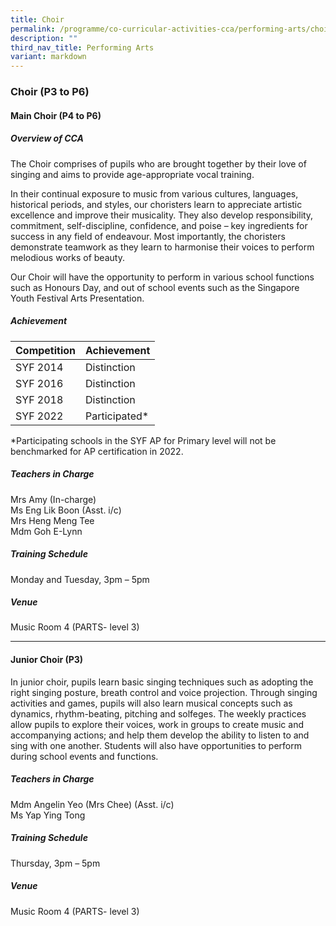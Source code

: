 ```yaml
---
title: Choir
permalink: /programme/co-curricular-activities-cca/performing-arts/choir/
description: ""
third_nav_title: Performing Arts
variant: markdown
---
```

### **Choir (P3 to P6)**

#### **Main Choir (P4 to P6)**

##### **Overview of CCA**
The Choir comprises of pupils who are brought together by their love of singing and aims to provide age-appropriate vocal training.
 
In their continual exposure to music from various cultures, languages, historical periods, and styles, our choristers learn to appreciate artistic excellence and improve their musicality. They also develop responsibility, commitment, self-discipline, confidence, and poise – key ingredients for success in any field of endeavour. Most importantly, the choristers demonstrate teamwork as they learn to harmonise their voices to perform melodious works of beauty.

Our Choir will have the opportunity to perform in various school functions such as Honours Day, and out of school events such as the Singapore Youth Festival Arts Presentation.

##### **Achievement**

|Competition	|Achievement|
|----------|-----------|
|SYF 2014	|Distinction|
|SYF 2016	|Distinction|
|SYF 2018	|Distinction|
|SYF 2022	|Participated*|

*Participating schools in the SYF AP for Primary level will not be benchmarked for AP certification in 2022.

##### **Teachers in Charge**

Mrs Amy (In-charge)<br>
Ms Eng Lik Boon (Asst. i/c)<br> 
Mrs Heng Meng Tee<br>
Mdm Goh E-Lynn

##### **Training Schedule**

Monday and Tuesday, 3pm – 5pm  <br>

##### **Venue**
Music Room 4 (PARTS- level 3)<br>

--------

#### **Junior Choir (P3)**

In junior choir, pupils learn basic singing techniques such as adopting the right singing posture, breath control and voice projection. Through singing activities and games, pupils will also learn musical concepts such as dynamics, rhythm-beating, pitching and solfeges. The weekly practices allow pupils to explore their voices, work in groups to create music and accompanying actions; and help them develop the ability to listen to and sing with one another. Students will also have opportunities to perform during school events and functions.

##### **Teachers in Charge**

Mdm Angelin Yeo (Mrs Chee) (Asst. i/c)<br>
Ms Yap Ying Tong 

##### **Training Schedule**
Thursday, 3pm – 5pm
  
##### **Venue**
Music Room 4 (PARTS- level 3)<br>
